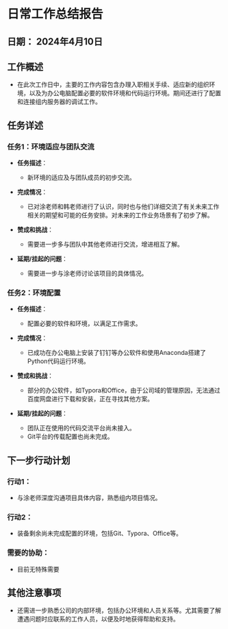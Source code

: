 # 日常工作总结报告

## 日期： 2024年4月10日

## 工作概述

- 在此次工作日中，主要的工作内容包含办理入职相关手续、适应新的组织环境，以及为办公电脑配置必要的软件环境和代码运行环境。期间还进行了配置和连接组内服务器的调试工作。

## 任务详述

### 任务1：环境适应与团队交流

- **任务描述**：
  - 新环境的适应及与团队成员的初步交流。

- **完成情况**：
  - 已对涂老师和韩老师进行了认识，同时也与他们详细交流了有关未来工作相关的期望和可能的任务安排。对未来的工作业务场景有了初步了解。

- **赞成和挑战**：
  - 需要进一步多与团队中其他老师进行交流，增进相互了解。

- **延期/挂起的问题**：
  - 需要进一步与涂老师讨论该项目的具体情况。


### 任务2：环境配置

- **任务描述**：
  - 配置必要的软件和环境，以满足工作需求。

- **完成情况**：
  - 已成功在办公电脑上安装了钉钉等办公软件和使用Anaconda搭建了Python代码运行环境。

- **赞成和挑战**：
  - 部分的办公软件，如Typora和Office，由于公司域的管理原因，无法通过百度网盘进行下载和安装，正在寻找其他方案。

- **延期/挂起的问题**：
  - 团队正在使用的代码交流平台尚未接入。
  - Git平台的传载配置也尚未完成。


## 下一步行动计划

### 行动1：

- 与涂老师深度沟通项目具体内容，熟悉组内项目情况。

### 行动2：

- 装备剩余尚未完成配置的环境，包括Git、Typora、Office等。

### 需要的协助：

- 目前无特殊需要

## 其他注意事项

- 还需进一步熟悉公司的内部环境，包括办公环境和人员关系等。尤其需要了解遭遇问题时应联系的工作人员，以便及时地获得帮助和支持。

